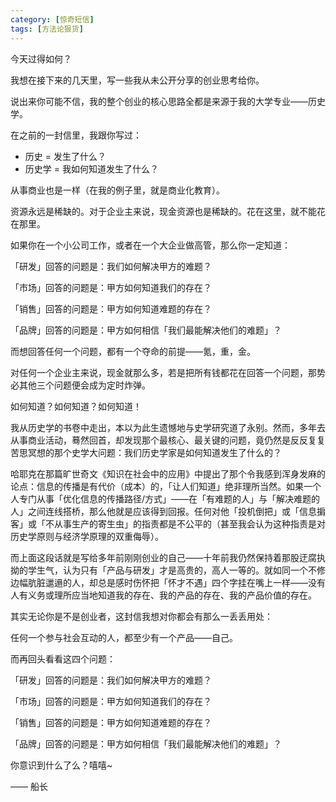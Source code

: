 ```yaml
---
category: [惊奇短信]
tags: [方法论狠货]
---
```

今天过得如何？

我想在接下来的几天里，写一些我从未公开分享的创业思考给你。

说出来你可能不信，我的整个创业的核心思路全都是来源于我的大学专业——历史学。

在之前的一封信里，我跟你写过：

- 历史 = 发生了什么？
- 历史学 = 我如何知道发生了什么？

从事商业也是一样（在我的例子里，就是商业化教育）。

资源永远是稀缺的。对于企业主来说，现金资源也是稀缺的。花在这里，就不能花在那里。

如果你在一个小公司工作，或者在一个大企业做高管，那么你一定知道：

「研发」回答的问题是：我们如何解决甲方的难题？

「市场」回答的问题是：甲方如何知道我们的存在？

「销售」回答的问题是：甲方如何知道难题的存在？

「品牌」回答的问题是：甲方如何相信「我们最能解决他们的难题」？

而想回答任何一个问题，都有一个夺命的前提——氪，重，金。

对任何一个企业主来说，现金就那么多，若是把所有钱都花在回答一个问题，那势必其他三个问题便会成为定时炸弹。

如何知道？如何知道？如何知道！

我从历史学的书卷中走出，本以为此生遗憾地与史学研究道了永别。然而，多年去从事商业活动，蓦然回首，却发现那个最核心、最关键的问题，竟仍然是反反复复苦思冥想的那个史学大问题：我们历史学家是如何知道发生了什么的？

哈耶克在那篇旷世奇文《知识在社会中的应用》中提出了那个令我感到浑身发麻的论点：信息的传播是有代价（成本）的，「让人们知道」绝非理所当然。如果一个人专门从事「优化信息的传播路径/方式」——在「有难题的人」与「解决难题的人」之间连线搭桥，那么他就是应该得到回报。任何对他「投机倒把」或「信息掮客」或「不从事生产的寄生虫」的指责都是不公平的（甚至我会认为这种指责是对历史学原则与经济学原理的双重侮辱）。

而上面这段话就是写给多年前刚刚创业的自己——十年前我仍然保持着那股迂腐执拗的学生气，认为只有「产品与研发」才是高贵的，高人一等的。就如同一个不修边幅肮脏邋遢的人，却总是感时伤怀把「怀才不遇」四个字挂在嘴上一样——没有人有义务或理所应当地知道我的存在、我的产品的存在、我的产品价值的存在。

其实无论你是不是创业者，这封信我想对你都会有那么一丢丢用处：

任何一个参与社会互动的人，都至少有一个产品——自己。

而再回头看看这四个问题：

「研发」回答的问题是：我们如何解决甲方的难题？

「市场」回答的问题是：甲方如何知道我们的存在？

「销售」回答的问题是：甲方如何知道难题的存在？

「品牌」回答的问题是：甲方如何相信「我们最能解决他们的难题」？

你意识到什么了么？嘻嘻~

—— 船长
